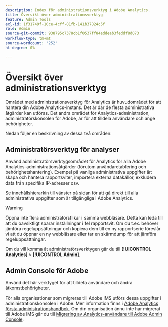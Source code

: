 ```yaml
---
description: Index för administrationsverktyg i Adobe Analytics.
title: Översikt över administrationsverktyg
feature: Admin Tools
exl-id: 1f31749f-10ce-4cff-81fb-141b37824c5f
role: Admin
source-git-commit: 938795c7378cb1f0537ff84eddeab3feddf8d073
workflow-type: tm+mt
source-wordcount: '252'
ht-degree: 0%

---
```


# Översikt över administrationsverktyg

Området med administrationsverktyg för Analytics är huvudområdet för att hantera din Adobe Analytics-instans. Det är där de flesta administrativa åtgärder kan utföras. Det andra området för Analytics-administration, administratörskonsolen för Adobe, är för att tilldela användare och ange behörigheter.

Nedan följer en beskrivning av dessa två områden:

## Administratörsverktyg för analyser

Använd administratörsverktygsområdet för Analytics för alla Adobe Analytics-administrationsåtgärder (förutom användaretablering och behörighetshantering). Exempel på vanliga administrativa uppgifter är: skapa och hantera rapportsviter, importera externa datakällor, exkludera data från specifika IP-adresser osv.

Se innehållshierarkin till vänster på sidan för att gå direkt till alla administrativa uppgifter som är tillgängliga i Adobe Analytics.

>[!WARNING]
>
>Öppna inte flera administratörsflikar i samma webbläsare. Detta kan leda till att du oavsiktligt sparar inställningar i fel rapportsvit. Om du t.ex. behöver jämföra regeluppsättningar och kopiera dem till en ny rapportserie föreslår vi att du öppnar en ny webbläsare eller tar en skärmdump för att jämföra regeluppsättningar.

Om du vill komma åt administratörsverktygen går du till **[!UICONTROL Analytics]** > **[!UICONTROL Admin]**.

## Admin Console för Adobe

Använd det här verktyget för att tilldela användare och ändra åtkomstbehörigheter.

För alla organisationer som migreras till Adobe IMS utförs dessa uppgifter i administrationskonsolen i Adobe. Mer information finns i [Adobe Analytics första administrationshandbok](/help/admin/admin-console/first-admin-guide.md). Om din organisation ännu inte har migrerat till Adobe IMS går du till [Migrering av Analytics-användare till Adobe Admin Console](/help/admin/admin/user-management2/user-migration/c-migration-tool.md).



